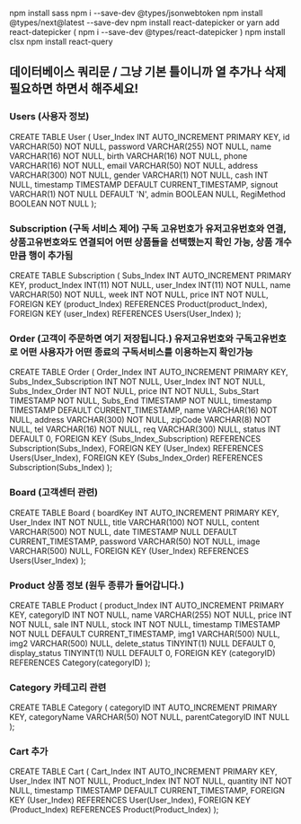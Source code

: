 npm install sass
npm i --save-dev @types/jsonwebtoken
npm install @types/next@latest --save-dev
npm install react-datepicker or yarn add react-datepicker ( npm i --save-dev @types/react-datepicker  )
npm install clsx
npm install react-query

## 데이터베이스 쿼리문 / 그냥 기본 틀이니까 열 추가나 삭제 필요하면 하면서 해주세요!

### Users (사용자 정보)
CREATE TABLE User (
    User_Index INT AUTO_INCREMENT PRIMARY KEY,
    id VARCHAR(50) NOT NULL,
    password VARCHAR(255) NOT NULL,
    name VARCHAR(16) NOT NULL,
    birth VARCHAR(16) NOT NULL,
    phone VARCHAR(16) NOT NULL,
    email VARCHAR(50) NOT NULL,
    address VARCHAR(300) NOT NULL,
    gender VARCHAR(1) NOT NULL,
    cash INT NULL,
    timestamp TIMESTAMP DEFAULT CURRENT_TIMESTAMP,
    signout VARCHAR(1) NOT NULL DEFAULT 'N',
    admin BOOLEAN NULL,
    RegiMethod BOOLEAN NOT NULL
);

### Subscription (구독 서비스 제어) 구독 고유번호가 유저고유번호와 연결, 상품고유번호와도 연결되어 어떤 상품들을 선택했는지 확인 가능, 상품 개수만큼 행이 추가됨
CREATE TABLE Subscription (
    Subs_Index INT AUTO_INCREMENT PRIMARY KEY,
    product_Index INT(11) NOT NULL,
    user_Index INT(11) NOT NULL,
    name VARCHAR(50) NOT NULL,
    week INT NOT NULL,
    price INT NOT NULL,
    FOREIGN KEY (product_Index) REFERENCES Product(product_Index),
    FOREIGN KEY (user_Index) REFERENCES Users(User_Index)
);

### Order (고객이 주문하면 여기 저장됩니다.) 유저고유번호와 구독고유번호로 어떤 사용자가 어떤 종료의 구독서비스를 이용하는지 확인가능
CREATE TABLE Order (
    Order_Index INT AUTO_INCREMENT PRIMARY KEY,
    Subs_Index_Subscription INT NOT NULL,
    User_Index INT NOT NULL,
    Subs_Index_Order INT NOT NULL,
    price INT NOT NULL,
    Subs_Start TIMESTAMP NOT NULL,
    Subs_End TIMESTAMP NOT NULL,
    timestamp TIMESTAMP DEFAULT CURRENT_TIMESTAMP,
    name VARCHAR(16) NOT NULL,
    address VARCHAR(300) NOT NULL,
    zipCode VARCHAR(8) NOT NULL,
    tel VARCHAR(16) NOT NULL,
    req VARCHAR(300) NULL,
    status INT DEFAULT 0,
    FOREIGN KEY (Subs_Index_Subscription) REFERENCES Subscription(Subs_Index),
    FOREIGN KEY (User_Index) REFERENCES Users(User_Index),
    FOREIGN KEY (Subs_Index_Order) REFERENCES Subscription(Subs_Index)
);

### Board (고객센터 관련)
CREATE TABLE Board (
    boardKey INT AUTO_INCREMENT PRIMARY KEY,
    User_Index INT NOT NULL,
    title VARCHAR(100) NOT NULL,
    content VARCHAR(500) NOT NULL,
    date TIMESTAMP NULL DEFAULT CURRENT_TIMESTAMP,
    password VARCHAR(50) NOT NULL,
    image VARCHAR(500) NULL,
    FOREIGN KEY (User_Index) REFERENCES Users(User_Index)
);

### Product 상품 정보 (원두 종류가 들어갑니다.)
CREATE TABLE Product (
    product_Index INT AUTO_INCREMENT PRIMARY KEY,
    categoryID INT NOT NULL,
    name VARCHAR(255) NOT NULL,
    price INT NOT NULL,
    sale INT NULL,
    stock INT NOT NULL,
    timestamp TIMESTAMP NOT NULL DEFAULT CURRENT_TIMESTAMP,
    img1 VARCHAR(500) NULL,
    img2 VARCHAR(500) NULL,
    delete_status TINYINT(1) NULL DEFAULT 0,
    display_status TINYINT(1) NULL DEFAULT 0,
    FOREIGN KEY (categoryID) REFERENCES Category(categoryID)
);

### Category 카테고리 관련
CREATE TABLE Category (
    categoryID INT AUTO_INCREMENT PRIMARY KEY,
    categoryName VARCHAR(50) NOT NULL,
    parentCategoryID INT NULL
);

### Cart 추가
CREATE TABLE Cart (
    Cart_Index INT AUTO_INCREMENT PRIMARY KEY,
    User_Index INT NOT NULL,
    Product_Index INT NOT NULL,
    quantity INT NOT NULL,
    timestamp TIMESTAMP DEFAULT CURRENT_TIMESTAMP,
    FOREIGN KEY (User_Index) REFERENCES User(User_Index),
    FOREIGN KEY (Product_Index) REFERENCES Product(Product_Index)
);